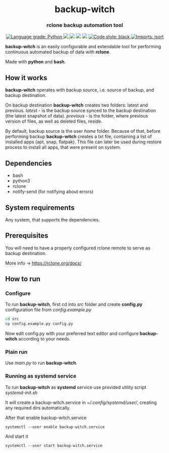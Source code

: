 <h1 align="center" style="border-bottom: none;">backup-witch</h1>
<h3 align="center">rclone backup automation tool</h3>

<p align="center">
  <a href="https://lgtm.com/projects/g/ark-key/backup-witch/context:python">
    <img alt="Language grade: Python" src="https://img.shields.io/lgtm/grade/python/g/ark-key/backup-witch.svg?logo=lgtm&logoWidth=18"/>
  </a>
  <a href="https://codecov.io/gh/ark-key/backup-witch">
    <img src="https://codecov.io/gh/ark-key/backup-witch/branch/master/graph/badge.svg?token=2A648Z07NO"/>
  </a>
  <img src="https://github.com/ark-key/backup-witch/actions/workflows/flake8.yml/badge.svg"/>
  <img src="https://github.com/ark-key/backup-witch/actions/workflows/pytest.yml/badge.svg"/>
  <img src="https://img.shields.io/badge/python-3.8%20%7C%203.9%20%7C%203.10-blue"/>
  <a href="https://github.com/psf/black">
    <img alt="Code style: black" src="https://img.shields.io/badge/code%20style-black-000000.svg">
  </a>
  <a href="https://pycqa.github.io/isort/">
    <img alt="Imports: isort" src="https://img.shields.io/badge/%20imports-isort-%231674b1?style=flat&labelColor=ef8336">
  </a>
</p>

**backup-witch** is an easily configurable and extendable tool for performing continuous
automated backup of data with **rclone**.

Made with **python** and **bash**.

## How it works

**backup-witch** operates with backup source, i.e. source of backup, and backup destination.

On backup destination **backup-witch** creates two folders: latest and previous. _latest_ - is the backup source synced
to the backup destination (the latest snapshot of data). _previous_ - is the folder, where previous version of files, as
well as deleted files, reside.

By default, backup source is the user _home_ folder. Because of that, before performing backup **backup-witch**
creates a txt file, containing a list of installed apps (apt, snap,
flatpak). This file can later be used during restore process to install all apps, that were present on system.

## Dependencies

+ bash
+ python3
+ rclone
+ notify-send (for notifying about errors)

## System requirements

Any system, that supports the dependencies.

## Prerequisites

You will need to have a properly configured rclone remote to serve as backup destination.

More info -> https://rclone.org/docs/

## How to run

### Configure

To run **backup-witch**, first cd into *src* folder and create **config.py** configuration file from _config.example.py_

```bash
cd src
cp config.example.py config.py
```

Now edit config.py with your preferred text editor and configure **backup-witch** according to your needs.

### Plain run

Use _main.py_ to run **backup-witch**.

### Running as systemd service

To run **backup-witch** as **systemd** service use provided utility script _systemd-init.sh_

It will create a backup-witch.service in _~/.config/systemd/user/_, creating any required dirs automatically.

After that enable backup-witch.service

```shell
systemctl --user enable backup-witch.service
```

And start it

```shell
systemctl --user start backup-witch.service
```

[//]: # (todo rclone filter flags + more details on configuration)
